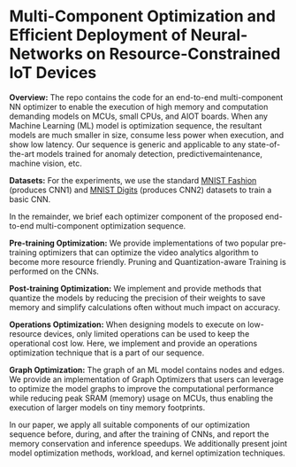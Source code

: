 # Multi-Component Optimization and Efficient Deployment of Neural-Networks on Resource-Constrained IoT Devices

**Overview:** The repo contains the code for an end-to-end multi-component NN optimizer to enable the execution of high memory and computation demanding models on MCUs, small CPUs, and AIOT boards. When any Machine Learning (ML) model is optimization sequence, the resultant models are much smaller in size, consume less power when execution, and show low latency. Our sequence is generic and applicable to any state-of-the-art models trained for anomaly detection, predictivemaintenance, machine vision, etc.

**Datasets:** For the experiments, we use the standard [MNIST Fashion](https://www.kaggle.com/zalando-research/fashionmnist) (produces CNN1) and [MNIST Digits](http://yann.lecun.com/exdb/mnist/) (produces CNN2) datasets to train a basic CNN. 

In the remainder, we brief each optimizer component of the proposed end-to-end multi-component optimization sequence.

**Pre-training Optimization:** We provide implementations of two popular pre-training optimizers that can optimize the video analytics algorithm to become more resource friendly. Pruning and Quantization-aware Training is performed on the CNNs.

**Post-training Optimization:** We implement and provide methods that quantize the models by reducing the precision of their weights to save memory and simplify calculations often without much impact on accuracy. 

**Operations Optimization:** When designing models to execute on low-resource devices, only limited operations can be used to keep the operational cost low. Here, we implement and provide an operations optimization technique that is a part of our sequence.

**Graph Optimization:** The graph of an ML model contains nodes and edges. We provide an implementation of Graph Optimizers that users can leverage to optimize the model graphs to improve the computational performance while reducing peak SRAM (memory) usage on MCUs, thus enabling the execution of larger models on tiny memory footprints.

In our paper, we apply all suitable components of our optimization sequence before, during, and after the training of CNNs, and report the memory conservation and inference speedups. We additionally present joint model optimization methods, workload, and kernel optimization techniques.


